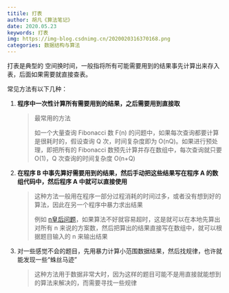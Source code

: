 ```yaml
---
titile: 打表
author: 胡凡《算法笔记》
date: 2020.05.23
keywords: 打表
img: https://img-blog.csdnimg.cn/2020020316370168.png
categories: 数据结构与算法
---
```




打表是典型的 空间换时间，一般指将所有可能需要用到的结果事先计算出来存入表，后面如果需要就直接查表。

常见方法有以下几种：



1. **程序中一次性计算所有需要用到的结果，之后需要用到直接取**

   > 最常用的方法
   >
   > 如一个大量查询 Fibonacci 数 F(n) 的问题中，如果每次查询都要计算是很耗时的，假设查询 Q 次，时间复杂度即为 O(nQ)。如果进行预处理，即把所有的 Fibonacci 数预先计算并存在数组中，每次查询就只要 O(1)，Q 次查询的时间复杂度 O(n+Q)

2. **在程序 B 中事先算好需要用到的结果，然后手动把这些结果写在程序 A 的数组代码中，然后程序 A 中就可以直接使用**

   > 这种方法一般用在程序一部分过程消耗的时间过多，或者没有想到好的算法，因此在另一个程序中暴力求出结果
   >
   > 例如 [n皇后问题](https://tonited.gitee.io/blog/2020/02/09/di-gui-n-huang-hou-wen-ti/)，如果算法不好就容易超时，这是就可以在本地先算出 对所有 n 来说的方案数，然后把算出的结果直接写在数组中，就可以根据题目输入的 n 来输出结果

3. 对一些感觉不会的题目，先用暴力计算小范围数据结果，然后找规律，也许就能发现一些“蛛丝马迹”

   > 这种方法用于数据非常大时，因为这样的题目可能不是用直接就能想到的算法来解决的，而需要寻找一些规律